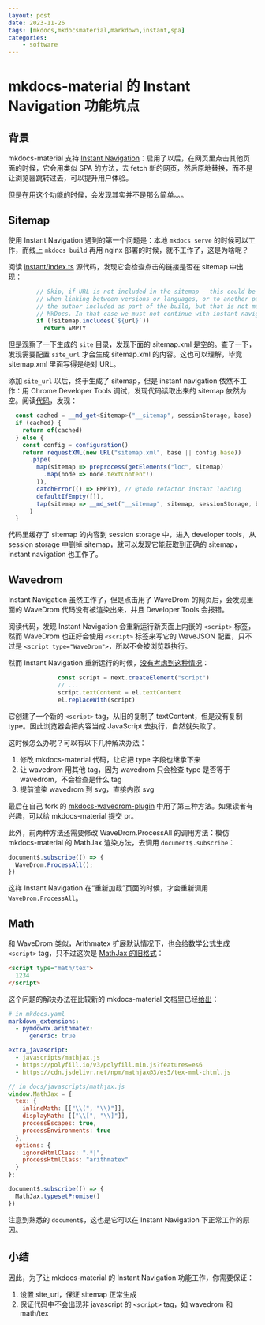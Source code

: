 ```yaml
---
layout: post
date: 2023-11-26
tags: [mkdocs,mkdocsmaterial,markdown,instant,spa]
categories:
    - software
---
```


# mkdocs-material 的 Instant Navigation 功能坑点

## 背景

mkdocs-material 支持 [Instant Navigation](https://squidfunk.github.io/mkdocs-material/setup/setting-up-navigation/#instant-loading)：启用了以后，在网页里点击其他页面的时候，它会用类似 SPA 的方法，去 fetch 新的网页，然后原地替换，而不是让浏览器跳转过去，可以提升用户体验。

但是在用这个功能的时候，会发现其实并不是那么简单。。。

<!-- more -->

## Sitemap

使用 Instant Navigation 遇到的第一个问题是：本地 `mkdocs serve` 的时候可以工作，而线上 `mkdocs build` 再用 nginx 部署的时候，就不工作了，这是为啥呢？

阅读 [instant/index.ts](https://github.com/squidfunk/mkdocs-material/blob/bf6e66bddd6cc94ab4fd9becf9fb9d9a2d33f6e2/src/templates/assets/javascripts/integrations/instant/index.ts) 源代码，发现它会检查点击的链接是否在 sitemap 中出现：

```typescript
        // Skip, if URL is not included in the sitemap - this could be the case
        // when linking between versions or languages, or to another page that
        // the author included as part of the build, but that is not managed by
        // MkDocs. In that case we must not continue with instant navigation.
        if (!sitemap.includes(`${url}`))
          return EMPTY
```

但是观察了一下生成的 `site` 目录，发现下面的 sitemap.xml 是空的。查了一下，发现需要配置 `site_url` 才会生成 sitemap.xml 的内容。这也可以理解，毕竟 sitemap.xml 里面写得是绝对 URL。

添加 `site_url` 以后，终于生成了 sitemap，但是 instant navigation 依然不工作：用 Chrome Developer Tools 调试，发现代码读取出来的 sitemap 依然为空。阅读[代码](https://github.com/squidfunk/mkdocs-material/blob/bf6e66bddd6cc94ab4fd9becf9fb9d9a2d33f6e2/src/templates/assets/javascripts/integrations/sitemap/index.ts#L91)，发现：

```typescript
  const cached = __md_get<Sitemap>("__sitemap", sessionStorage, base)
  if (cached) {
    return of(cached)
  } else {
    const config = configuration()
    return requestXML(new URL("sitemap.xml", base || config.base))
      .pipe(
        map(sitemap => preprocess(getElements("loc", sitemap)
          .map(node => node.textContent!)
        )),
        catchError(() => EMPTY), // @todo refactor instant loading
        defaultIfEmpty([]),
        tap(sitemap => __md_set("__sitemap", sitemap, sessionStorage, base))
      )
  }
```

代码里缓存了 sitemap 的内容到 session storage 中，进入 developer tools，从 session storage 中删掉 sitemap，就可以发现它能获取到正确的 sitemap，instant navigation 也工作了。

## Wavedrom

Instant Navigation 虽然工作了，但是点击用了 WaveDrom 的网页后，会发现里面的 WaveDrom 代码没有被渲染出来，并且 Developer Tools 会报错。

阅读代码，发现 Instant Navigation 会重新运行新页面上内嵌的 `<script>` 标签，然而 WaveDrom 也正好会使用 `<script>` 标签来写它的 WaveJSON 配置，只不过是 `<script type="WaveDrom">`，所以不会被浏览器执行。

然而 Instant Navigation 重新运行的时候，[没有考虑到这种情况](https://github.com/squidfunk/mkdocs-material/blob/bf6e66bddd6cc94ab4fd9becf9fb9d9a2d33f6e2/src/templates/assets/javascripts/integrations/instant/index.ts#L355-L357)：

```typescript
              const script = next.createElement("script")
              // ...
              script.textContent = el.textContent
              el.replaceWith(script)
```

它创建了一个新的 `<script>` tag，从旧的复制了 textContent，但是没有复制 type。因此浏览器会把内容当成 JavaScript 去执行，自然就失败了。

这时候怎么办呢？可以有以下几种解决办法：

1. 修改 mkdocs-material 代码，让它把 type 字段也继承下来
2. 让 wavedrom 用其他 tag，因为 wavedrom 只会检查 type 是否等于 wavedrom，不会检查是什么 tag
3. 提前渲染 wavedrom 到 svg，直接内嵌 svg

最后在自己 fork 的 [mkdocs-wavedrom-plugin](https://github.com/jiegec/mkdocs-wavedrom-plugin) 中用了第三种方法。如果读者有兴趣，可以给 mkdocs-material 提交 pr。

此外，前两种方法还需要修改 WaveDrom.ProcessAll 的调用方法：模仿 mkdocs-material 的 MathJax 渲染方法，去调用 `document$.subscribe`：

```javascript
document$.subscribe(() => {
  WaveDrom.ProcessAll();
})
```

这样 Instant Navigation 在“重新加载”页面的时候，才会重新调用 `WaveDrom.ProcessAll`。

## Math

和 WaveDrom 类似，Arithmatex 扩展默认情况下，也会给数学公式生成 `<script>` tag，只不过这次是 [MathJax 的旧格式](https://github.com/facelessuser/pymdown-extensions/blob/main/docs/src/markdown/extensions/arithmatex.md#mathjax-output-format)：

```html
<script type="math/tex">
  1234
</script>
```

这个问题的解决办法在比较新的 mkdocs-material 文档里已经[给出](https://squidfunk.github.io/mkdocs-material/setup/extensions/python-markdown-extensions/#arithmatex)：

```yaml
# in mkdocs.yaml
markdown_extensions:
  - pymdownx.arithmatex:
      generic: true

extra_javascript:
  - javascripts/mathjax.js
  - https://polyfill.io/v3/polyfill.min.js?features=es6
  - https://cdn.jsdelivr.net/npm/mathjax@3/es5/tex-mml-chtml.js
```

```javascript
// in docs/javascripts/mathjax.js
window.MathJax = {
  tex: {
    inlineMath: [["\\(", "\\)"]],
    displayMath: [["\\[", "\\]"]],
    processEscapes: true,
    processEnvironments: true
  },
  options: {
    ignoreHtmlClass: ".*|",
    processHtmlClass: "arithmatex"
  }
};

document$.subscribe(() => {
  MathJax.typesetPromise()
})
```

注意到熟悉的 `document$`，这也是它可以在 Instant Navigation 下正常工作的原因。

## 小结

因此，为了让 mkdocs-material 的 Instant Navigation 功能工作，你需要保证：

1. 设置 site_url，保证 sitemap 正常生成
2. 保证代码中不会出现非 javascript 的 `<script>` tag，如 wavedrom 和 math/tex